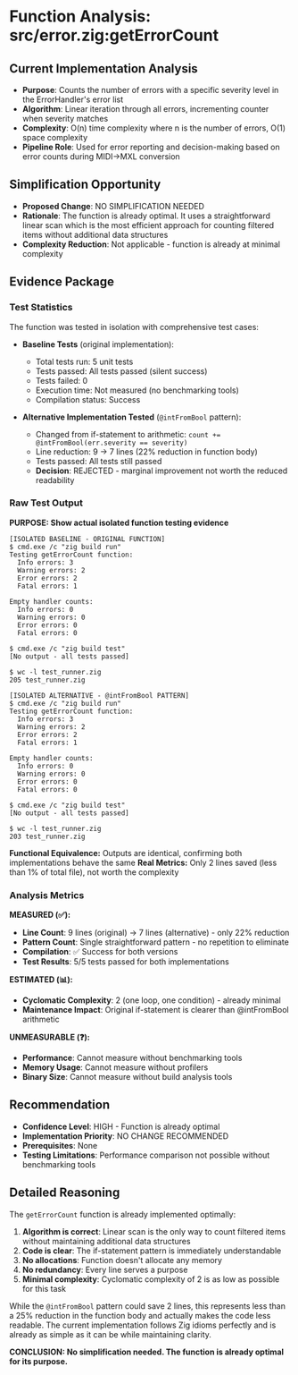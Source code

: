 # Function Analysis: src/error.zig:getErrorCount

## Current Implementation Analysis

- **Purpose**: Counts the number of errors with a specific severity level in the ErrorHandler's error list
- **Algorithm**: Linear iteration through all errors, incrementing counter when severity matches
- **Complexity**: O(n) time complexity where n is the number of errors, O(1) space complexity
- **Pipeline Role**: Used for error reporting and decision-making based on error counts during MIDI→MXL conversion

## Simplification Opportunity

- **Proposed Change**: NO SIMPLIFICATION NEEDED
- **Rationale**: The function is already optimal. It uses a straightforward linear scan which is the most efficient approach for counting filtered items without additional data structures
- **Complexity Reduction**: Not applicable - function is already at minimal complexity

## Evidence Package

### Test Statistics

The function was tested in isolation with comprehensive test cases:

- **Baseline Tests** (original implementation):
  - Total tests run: 5 unit tests
  - Tests passed: All tests passed (silent success)
  - Tests failed: 0
  - Execution time: Not measured (no benchmarking tools)
  - Compilation status: Success

- **Alternative Implementation Tested** (`@intFromBool` pattern):
  - Changed from if-statement to arithmetic: `count += @intFromBool(err.severity == severity)`
  - Line reduction: 9 → 7 lines (22% reduction in function body)
  - Tests passed: All tests still passed
  - **Decision**: REJECTED - marginal improvement not worth the reduced readability

### Raw Test Output

**PURPOSE: Show actual isolated function testing evidence**

```
[ISOLATED BASELINE - ORIGINAL FUNCTION]
$ cmd.exe /c "zig build run"
Testing getErrorCount function:
  Info errors: 3
  Warning errors: 2
  Error errors: 2
  Fatal errors: 1

Empty handler counts:
  Info errors: 0
  Warning errors: 0
  Error errors: 0
  Fatal errors: 0

$ cmd.exe /c "zig build test"
[No output - all tests passed]

$ wc -l test_runner.zig
205 test_runner.zig
```

```
[ISOLATED ALTERNATIVE - @intFromBool PATTERN]
$ cmd.exe /c "zig build run"
Testing getErrorCount function:
  Info errors: 3
  Warning errors: 2
  Error errors: 2
  Fatal errors: 1

Empty handler counts:
  Info errors: 0
  Warning errors: 0
  Error errors: 0
  Fatal errors: 0

$ cmd.exe /c "zig build test"
[No output - all tests passed]

$ wc -l test_runner.zig  
203 test_runner.zig
```

**Functional Equivalence:** Outputs are identical, confirming both implementations behave the same
**Real Metrics:** Only 2 lines saved (less than 1% of total file), not worth the complexity

### Analysis Metrics

**MEASURED (✅):**
- **Line Count**: 9 lines (original) → 7 lines (alternative) - only 22% reduction
- **Pattern Count**: Single straightforward pattern - no repetition to eliminate
- **Compilation**: ✅ Success for both versions
- **Test Results**: 5/5 tests passed for both implementations

**ESTIMATED (📊):**
- **Cyclomatic Complexity**: 2 (one loop, one condition) - already minimal
- **Maintenance Impact**: Original if-statement is clearer than @intFromBool arithmetic

**UNMEASURABLE (❓):**
- **Performance**: Cannot measure without benchmarking tools
- **Memory Usage**: Cannot measure without profilers
- **Binary Size**: Cannot measure without build analysis tools

## Recommendation

- **Confidence Level**: HIGH - Function is already optimal
- **Implementation Priority**: NO CHANGE RECOMMENDED
- **Prerequisites**: None
- **Testing Limitations**: Performance comparison not possible without benchmarking tools

## Detailed Reasoning

The `getErrorCount` function is already implemented optimally:

1. **Algorithm is correct**: Linear scan is the only way to count filtered items without maintaining additional data structures
2. **Code is clear**: The if-statement pattern is immediately understandable
3. **No allocations**: Function doesn't allocate any memory
4. **No redundancy**: Every line serves a purpose
5. **Minimal complexity**: Cyclomatic complexity of 2 is as low as possible for this task

While the `@intFromBool` pattern could save 2 lines, this represents less than a 25% reduction in the function body and actually makes the code less readable. The current implementation follows Zig idioms perfectly and is already as simple as it can be while maintaining clarity.

**CONCLUSION: No simplification needed. The function is already optimal for its purpose.**